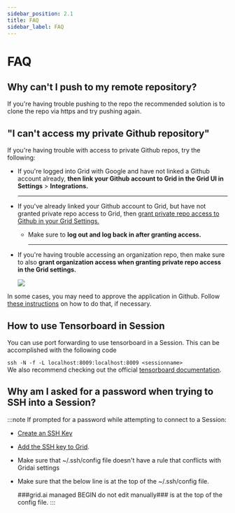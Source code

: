 ```yaml
---
sidebar_position: 2.1
title: FAQ
sidebar_label: FAQ
---
```


# FAQ
## Why can't I push to my remote repository?
If you're having trouble pushing to the repo the recommended solution is to clone the repo via https and try pushing again.

## "I can't access my private Github repository"
If you're having trouble with access to private Github repos, try the following:&#x20;

*   If you're logged into Grid with Google and have not linked a Github account already, **then link your Github account to Grid in the Grid UI in Settings** > **Integrations.**

    ****
* If you've already linked your Github account to Grid, but have not granted private repo access to Grid, then [grant private repo access to Github in your Grid Settings.](https://docs.grid.ai/features/sessions/github-login#access-private-github-repos)
  *   Make sure to **log out and log back in after granting access.**

      ****
*   If you're having trouble accessing an organization repo, then make sure to also **grant organization access when granting private repo access in the Grid settings.**

    ![](/images/sessions/org_access.png)

In some cases, you may need to approve the application in Github. Follow [these instructions](https://docs.github.com/en/organizations/restricting-access-to-your-organizations-data/approving-oauth-apps-for-your-organization) on how to do that, if necessary.&#x20;

## How to use Tensorboard in Session
You can use port forwarding to use tensorboard in a Session. This can be accomplished with the following code

`ssh -N -f -L localhost:8009:localhost:8009 <sessionname>`  
We also recommend checking out the official [tensorboard documentation](https://www.tensorflow.org/tensorboard/tensorboard_in_notebooks).


## Why am I asked for a password when trying to SSH into a Session?

:::note
If prompted for a password while attempting to connect to a Session:
- [Create an SSH Key](https://github.com/gridai/grid-docs/blob/doc-118-docs-add-troubleshooting-tip-to-ssh-docs/docs/features/sessions/how-to-ssh-into-a-session.md#step-0-create-an-ssh-key)
- [Add the SSH key to Grid](https://github.com/gridai/grid-docs/blob/doc-118-docs-add-troubleshooting-tip-to-ssh-docs/docs/features/sessions/how-to-ssh-into-a-session.md#step-1-add-the-ssh-key).
- Make sure that ~/.ssh/config file doesn't have a rule that conflicts with Gridai settings
- Make sure that the below line is at the top of the ~/.ssh/config file.
  
  ###grid.ai managed BEGIN do not edit manually### is at the top of the config file.
:::
